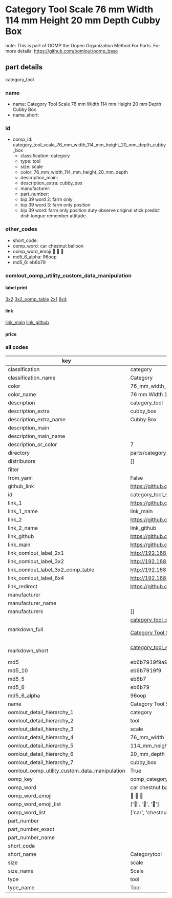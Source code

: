 # Category Tool Scale 76 mm Width 114 mm Height 20 mm Depth Cubby Box  

note: This is part of OOMP the Oopen Organization Method For Parts. For more details: https://github.com/oomlout/oomp_base

##  part details
  



category_tool



### name
* name: Category Tool Scale 76 mm Width 114 mm Height 20 mm Depth Cubby Box
* name_short: 
### id
* oomp_id: category_tool_scale_76_mm_width_114_mm_height_20_mm_depth_cubby_box
  * classification: category
  * type: tool
  * size: scale
  * color: 76_mm_width_114_mm_height_20_mm_depth
  * description_main: 
  * description_extra: cubby_box
  * manufacturer: 
  * part_number: 
  * bip 39 word 2: farm only
  * bip 39 word 3: farm only position
  * bip 39 word: farm only position duty observe original stick predict dish tongue remember attitude

### other_codes
* short_code: 
* oomp_word: car chestnut balloon
* oomp_word_emoji :car: :chestnut: :balloon:
* md5_6_alpha: 96oop
* md5_6: eb6b79






### oomlout_oomp_utility_custom_data_manipulation
#### label print
[3x2](http://192.168.1.245:1112/?label=oomp%2096oop)
[3x2_oomp_table](http://192.168.1.108:1112/?label=oomp%2096oop)
[2x1](http://192.168.1.242:1112/?label=oomp%2096oop)
[6x4](http://192.168.1.55:1112/?label=oomp%2096oop)    

#### link

[link_main](https://github.com/oomlout/oomlout_oomp_version_1_messy/tree/main/parts/category_tool_scale_76_mm_width_114_mm_height_20_mm_depth_cubby_box) [link_github](https://github.com/oomlout/oomlout_oomp_version_1_messy/tree/main/parts/category_tool_scale_76_mm_width_114_mm_height_20_mm_depth_cubby_box)                             

#### price







### all codes 
| key | value |  
| --- | --- |  
| classification | category |  
| classification_name | Category |  
| color | 76_mm_width_114_mm_height_20_mm_depth |  
| color_name | 76 mm Width 114 mm Height 20 mm Depth |  
| description | category_tool |  
| description_extra | cubby_box |  
| description_extra_name | Cubby Box |  
| description_main |  |  
| description_main_name |  |  
| description_or_color | 7  |  
| directory | parts/category_tool_scale_76_mm_width_114_mm_height_20_mm_depth_cubby_box |  
| distributors | [] |  
| filter |  |  
| from_yaml | False |  
| github_link | https://github.com/oomlout/oomlout_oomp_part_src/tree/main/parts/category_tool_scale_76_mm_width_114_mm_height_20_mm_depth_cubby_box |  
| id | category_tool_scale_76_mm_width_114_mm_height_20_mm_depth_cubby_box |  
| link_1 | https://github.com/oomlout/oomlout_oomp_version_1_messy/tree/main/parts/category_tool_scale_76_mm_width_114_mm_height_20_mm_depth_cubby_box |  
| link_1_name | link_main |  
| link_2 | https://github.com/oomlout/oomlout_oomp_version_1_messy/tree/main/parts/category_tool_scale_76_mm_width_114_mm_height_20_mm_depth_cubby_box |  
| link_2_name | link_github |  
| link_github | https://github.com/oomlout/oomlout_oomp_version_1_messy/tree/main/parts/category_tool_scale_76_mm_width_114_mm_height_20_mm_depth_cubby_box |  
| link_main | https://github.com/oomlout/oomlout_oomp_version_1_messy/tree/main/parts/category_tool_scale_76_mm_width_114_mm_height_20_mm_depth_cubby_box |  
| link_oomlout_label_2x1 | http://192.168.1.242:1112/?label=oomp%2096oop |  
| link_oomlout_label_3x2 | http://192.168.1.245:1112/?label=oomp%2096oop |  
| link_oomlout_label_3x2_oomp_table | http://192.168.1.108:1112/?label=oomp%2096oop |  
| link_oomlout_label_6x4 | http://192.168.1.55:1112/?label=oomp%2096oop |  
| link_redirect | https://github.com/oomlout/oomlout_oomp_version_1_messy/tree/main/parts/category_tool_scale_76_mm_width_114_mm_height_20_mm_depth_cubby_box |  
| manufacturer |  |  
| manufacturer_name |  |  
| manufacturers | [] |  
| markdown_full | [category_tool_scale_76_mm_width_114_mm_height_20_mm_depth_cubby_box](none)<br>[](none)<br>[Category Tool Scale 76 Mm Width 114 Mm Height 20 Mm Depth Cubby Box](none)<br><br> |  
| markdown_short | [category_tool_scale_76_mm_width_114_mm_height_20_mm_depth_cubby_box](none)<br><br> |  
| md5 | eb6b7919f9a9bab672cc344950e6c299 |  
| md5_10 | eb6b7919f9 |  
| md5_5 | eb6b7 |  
| md5_6 | eb6b79 |  
| md5_6_alpha | 96oop |  
| name | Category Tool Scale 76 mm Width 114 mm Height 20 mm Depth Cubby Box |  
| oomlout_detail_hierarchy_1 | category |  
| oomlout_detail_hierarchy_2 | tool |  
| oomlout_detail_hierarchy_3 | scale |  
| oomlout_detail_hierarchy_4 | 76_mm_width |  
| oomlout_detail_hierarchy_5 | 114_mm_height |  
| oomlout_detail_hierarchy_6 | 20_mm_depth |  
| oomlout_detail_hierarchy_7 | cubby_box |  
| oomlout_oomp_utility_custom_data_manipulation | True |  
| oomp_key | oomp_category_tool_scale_76_mm_width_114_mm_height_20_mm_depth_cubby_box |  
| oomp_word | car chestnut balloon |  
| oomp_word_emoji | :car: :chestnut: :balloon: |  
| oomp_word_emoji_list | [':car:', ':chestnut:', ':balloon:'] |  
| oomp_word_list | ['car', 'chestnut', 'balloon'] |  
| part_number |  |  
| part_number_exact |  |  
| part_number_name |  |  
| short_code |  |  
| short_name | Categorytool |  
| size | scale |  
| size_name | Scale |  
| type | tool |  
| type_name | Tool |  
